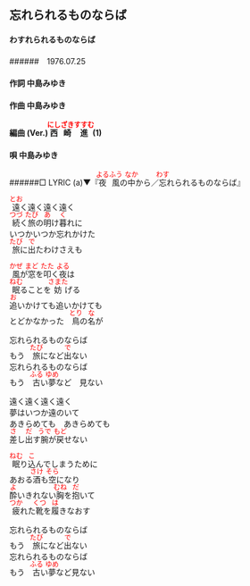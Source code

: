<style type="text/css">
	ruby{
	    ruby-position: over;
	}
	ruby > rt{font-size: 12px;color:red;}
	p{font:16px;font-size: '楷体'}
</style>
## 忘れられるものならば
#### わすれられるものならば
######　1976.07.25


#### 作詞        中島みゆき
#### 作曲        中島みゆき
#### 編曲 (Ver.) <ruby><rb>西崎</rb><rp>(</rp><rt>にしざき</rt><rp>)</rp></ruby><ruby><rb>進</rb><rp>(</rp><rt>すすむ</rt><rp>)</rp></ruby> (1)
#### 唄          中島みゆき
######□ LYRIC (a)▼『<ruby><rb>夜</rb><rp>(</rp><rt>よる</rt><rp>)</rp></ruby><ruby><rb>風</rb><rp>(</rp><rt>ふう</rt><rp>)</rp></ruby>の<ruby><rb>中</rb><rp>(</rp><rt>なか</rt><rp>)</rp></ruby>から／<ruby><rb>忘</rb><rp>(</rp><rt>わす</rt><rp>)</rp></ruby>れられるものならば』

<ruby><rb>遠</rb><rp>(</rp><rt>とお</rt><rp>)</rp></ruby>く遠く遠く遠く  
<ruby><rb>続</rb><rp>(</rp><rt>つづ</rt><rp>)</rp></ruby>く<ruby><rb>旅</rb><rp>(</rp><rt>たび</rt><rp>)</rp></ruby>の<ruby><rb>明</rb><rp>(</rp><rt>あ</rt><rp>)</rp></ruby>け<ruby><rb>暮</rb><rp>(</rp><rt>く</rt><rp>)</rp></ruby>れに  
いつかいつか忘れかけた  
<ruby><rb>旅</rb><rp>(</rp><rt>たび</rt><rp>)</rp></ruby>に<ruby><rb>出</rb><rp>(</rp><rt>で</rt><rp>)</rp></ruby>たわけさえも  

<ruby><rb>風</rb><rp>(</rp><rt>かぜ</rt><rp>)</rp></ruby>が<ruby><rb>窓</rb><rp>(</rp><rt>まど</rt><rp>)</rp></ruby>を<ruby><rb>叩</rb><rp>(</rp><rt>たた</rt><rp>)</rp></ruby>く<ruby><rb>夜</rb><rp>(</rp><rt>よる</rt><rp>)</rp></ruby>は  
<ruby><rb>眠</rb><rp>(</rp><rt>ねむ</rt><rp>)</rp></ruby>ることを<ruby><rb>妨</rb><rp>(</rp><rt>さまた</rt><rp>)</rp></ruby>げる  
<ruby><rb>追</rb><rp>(</rp><rt>お</rt><rp>)</rp></ruby>いかけても追いかけても  
とどかなかった　<ruby><rb>鳥</rb><rp>(</rp><rt>とり</rt><rp>)</rp></ruby>の<ruby><rb>名</rb><rp>(</rp><rt>な</rt><rp>)</rp></ruby>が  

忘れられるものならば  
もう　<ruby><rb>旅</rb><rp>(</rp><rt>たび</rt><rp>)</rp></ruby>になど<ruby><rb>出</rb><rp>(</rp><rt>で</rt><rp>)</rp></ruby>ない  
忘れられるものならば  
もう　<ruby><rb>古</rb><rp>(</rp><rt>ふる</rt><rp>)</rp></ruby>い<ruby><rb>夢</rb><rp>(</rp><rt>ゆめ</rt><rp>)</rp></ruby>など　見ない  


遠く遠く遠く遠く  
夢はいつか遠のいて  
あきらめても　あきらめても  
<ruby><rb>差</rb><rp>(</rp><rt>さ</rt><rp>)</rp></ruby>し<ruby><rb>出</rb><rp>(</rp><rt>だ</rt><rp>)</rp></ruby>す<ruby><rb>腕</rb><rp>(</rp><rt>うで</rt><rp>)</rp></ruby>が<ruby><rb>戻</rb><rp>(</rp><rt>もど</rt><rp>)</rp></ruby>せない  

<ruby><rb>眠</rb><rp>(</rp><rt>ねむ</rt><rp>)</rp></ruby>り<ruby><rb>込</rb><rp>(</rp><rt>こ</rt><rp>)</rp></ruby>んでしまうために  
あおる<ruby><rb>酒</rb><rp>(</rp><rt>さけ</rt><rp>)</rp></ruby>も<ruby><rb>空</rb><rp>(</rp><rt>そら</rt><rp>)</rp></ruby>になり  
<ruby><rb>酔</rb><rp>(</rp><rt>よ</rt><rp>)</rp></ruby>いきれない<ruby><rb>胸</rb><rp>(</rp><rt>むね</rt><rp>)</rp></ruby>を<ruby><rb>抱</rb><rp>(</rp><rt>だ</rt><rp>)</rp></ruby>いて  
<ruby><rb>疲</rb><rp>(</rp><rt>つか</rt><rp>)</rp></ruby>れた<ruby><rb>靴</rb><rp>(</rp><rt>くつ</rt><rp>)</rp></ruby>を<ruby><rb>履</rb><rp>(</rp><rt>は</rt><rp>)</rp></ruby>きなおす  

忘れられるものならば  
もう　<ruby><rb>旅</rb><rp>(</rp><rt>たび</rt><rp>)</rp></ruby>になど<ruby><rb>出</rb><rp>(</rp><rt>で</rt><rp>)</rp></ruby>ない  
忘れられるものならば  
もう　<ruby><rb>古</rb><rp>(</rp><rt>ふる</rt><rp>)</rp></ruby>い<ruby><rb>夢</rb><rp>(</rp><rt>ゆめ</rt><rp>)</rp></ruby>など見ない  
